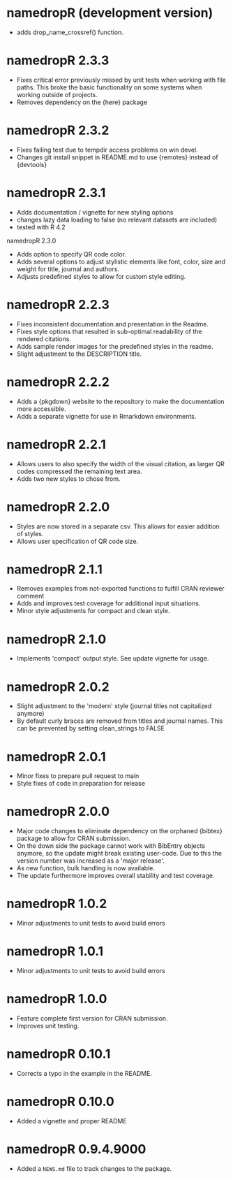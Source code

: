 # namedropR (development version)

* adds drop_name_crossref() function.

# namedropR 2.3.3

* Fixes critical error previously missed by unit tests when working with file paths. This broke the basic functionality on some systems when working outside of projects.
* Removes dependency on the {here} package

# namedropR 2.3.2

* Fixes failing test due to tempdir access problems on win devel.
* Changes git install snippet in README.md to use {remotes} instead of {devtools}

# namedropR 2.3.1

* Adds documentation / vignette for new styling options
* changes lazy data loading to false (no relevant datasets are included)
* tested with R 4.2

namedropR 2.3.0

* Adds option to specify QR code color.
* Adds several options to adjust stylistic elements like font, color, size and weight for title, journal and authors.
* Adjusts predefined styles to allow for custom style editing.

# namedropR 2.2.3

* Fixes inconsistent documentation and presentation in the Readme.
* Fixes style options that resulted in sub-optimal readability of the rendered citations.
* Adds sample render images for the predefined styles in the readme.
* Slight adjustment to the DESCRIPTION title.

# namedropR 2.2.2

* Adds a {pkgdown} website to the repository to make the documentation more accessible.
* Adds a separate vignette for use in Rmarkdown environments.

# namedropR 2.2.1

* Allows users to also specify the width of the visual citation, as larger QR codes compressed the remaining text area.
* Adds two new styles to chose from.

# namedropR 2.2.0

* Styles are now stored in a separate csv. This allows for easier addition of styles.
* Allows user specification of QR code size.

# namedropR 2.1.1

* Removes examples from not-exported functions to fulfill CRAN reviewer comment
* Adds and improves test coverage for additional input situations.
* Minor style adjustments for compact and clean style.

# namedropR 2.1.0

* Implements 'compact' output style. See update vignette for usage.

# namedropR 2.0.2

* Slight adjustment to the 'modern' style (journal titles not capitalized anymore)
* By default curly braces are removed from titles and journal names. This can be prevented by setting clean_strings to FALSE

# namedropR 2.0.1

* Minor fixes to prepare pull request to main
* Style fixes of code in preparation for release

# namedropR 2.0.0

* Major code changes to eliminate dependency on the orphaned {bibtex} package to allow for CRAN submission.
* On the down side the package cannot work with BibEntry objects anymore, so the update might break existing user-code. Due to this the version number was increased as a 'major release'. 
* As new function, bulk handling is now available.
* The update furthermore improves overall stability and test coverage.

# namedropR 1.0.2

* Minor adjustments to unit tests to avoid build errors

# namedropR 1.0.1

* Minor adjustments to unit tests to avoid build errors

# namedropR 1.0.0

* Feature complete first version for CRAN submission.
* Improves unit testing.

# namedropR 0.10.1

* Corrects a typo in the example in the README.

# namedropR 0.10.0

* Added a vignette and proper README

# namedropR 0.9.4.9000

* Added a `NEWS.md` file to track changes to the package.
